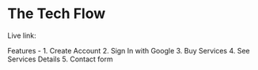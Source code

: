 # The Tech Flow

Live link: 

Features -
    1. Create Account 
    2. Sign In with Google
    3. Buy Services
    4. See Services Details
    5. Contact form